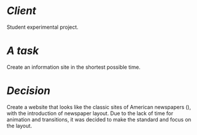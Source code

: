 ***Client***
=====================

Student experimental project.

***A task***
=====================

Сreate an information site in the shortest possible time.

***Decision***
=====================

Create a website that looks like the classic sites of American newspapers (), with the introduction of newspaper layout. Due to the lack of time for animation and transitions, it was decided to make the standard and focus on the layout. 
